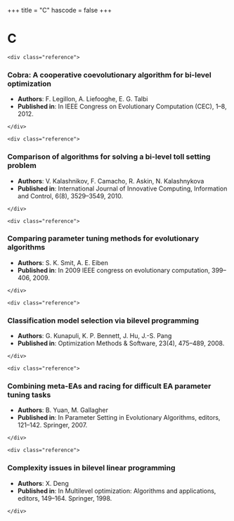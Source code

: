 +++
title = "C"
hascode = false
+++

# C
~~~
<div class="reference">
~~~
### Cobra: A cooperative coevolutionary algorithm for bi-level optimization
- **Authors**: F. Legillon, A. Liefooghe, E. G. Talbi
- **Published in**: In IEEE Congress on Evolutionary Computation (CEC), 1–8, 2012.
~~~
</div>
~~~
~~~
<div class="reference">
~~~
### Comparison of algorithms for solving a bi-level toll setting problem
- **Authors**: V. Kalashnikov, F. Camacho, R. Askin, N. Kalashnykova
- **Published in**: International Journal of Innovative Computing, Information and Control, 6(8), 3529–3549, 2010.
~~~
</div>
~~~
~~~
<div class="reference">
~~~
### Comparing parameter tuning methods for evolutionary algorithms
- **Authors**: S. K. Smit, A. E. Eiben
- **Published in**: In 2009 IEEE congress on evolutionary computation, 399–406, 2009.
~~~
</div>
~~~
~~~
<div class="reference">
~~~
### Classification model selection via bilevel programming
- **Authors**: G. Kunapuli, K. P. Bennett, J. Hu, J.-S. Pang
- **Published in**: Optimization Methods & Software, 23(4), 475–489, 2008.
~~~
</div>
~~~
~~~
<div class="reference">
~~~
### Combining meta-EAs and racing for difficult EA parameter tuning tasks
- **Authors**: B. Yuan, M. Gallagher
- **Published in**: In Parameter Setting in Evolutionary Algorithms, editors, 121–142. Springer, 2007.
~~~
</div>
~~~
~~~
<div class="reference">
~~~
### Complexity issues in bilevel linear programming
- **Authors**: X. Deng
- **Published in**: In Multilevel optimization: Algorithms and applications, editors, 149–164. Springer, 1998.
~~~
</div>
~~~

